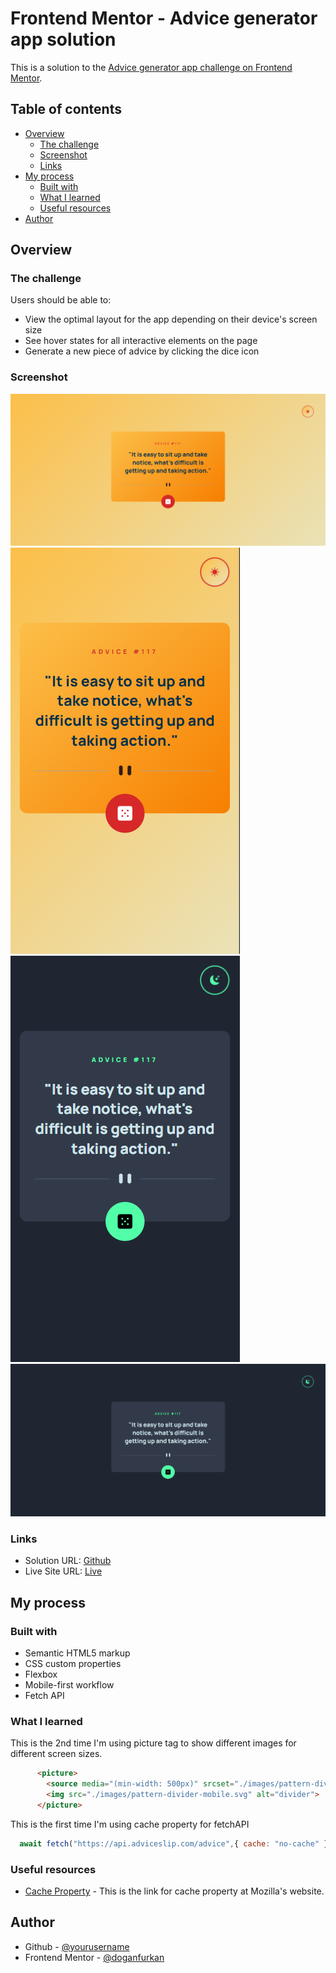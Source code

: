 # Frontend Mentor - Advice generator app solution

This is a solution to the [Advice generator app challenge on Frontend Mentor](https://www.frontendmentor.io/challenges/advice-generator-app-QdUG-13db).

## Table of contents

- [Overview](#overview)
  - [The challenge](#the-challenge)
  - [Screenshot](#screenshot)
  - [Links](#links)
- [My process](#my-process)
  - [Built with](#built-with)
  - [What I learned](#what-i-learned)
  - [Useful resources](#useful-resources)
- [Author](#author)

## Overview

### The challenge

Users should be able to:

- View the optimal layout for the app depending on their device's screen size
- See hover states for all interactive elements on the page
- Generate a new piece of advice by clicking the dice icon

### Screenshot

![Desktop](./images/ss-light.png)
![Mobile](./images/ss-light-mobile.png)
![Mobile](./images/ss-dark-mobile.png)
![Desktop](./images/ss-dark.png)


### Links

- Solution URL: [Github](https://github.com/doganfurkan/advice-generator-app-main)
- Live Site URL: [Live](https://doganfurkan.github.io/advice-generator-app-main)

## My process

### Built with

- Semantic HTML5 markup
- CSS custom properties
- Flexbox
- Mobile-first workflow
- Fetch API

### What I learned

This is the 2nd time I'm using picture tag to show different images for different screen sizes.

```html
      <picture>
        <source media="(min-width: 500px)" srcset="./images/pattern-divider-desktop.svg">
        <img src="./images/pattern-divider-mobile.svg" alt="divider">
      </picture>
```

This is the first time I'm using cache property for fetchAPI

```js
  await fetch("https://api.adviceslip.com/advice",{ cache: "no-cache" })
```


### Useful resources

- [Cache Property](https://developer.mozilla.org/en-US/docs/Web/API/Request/cache) - This is the link for cache property at Mozilla's website.

## Author

- Github - [@yourusername](https://www.github.com/doganfurkan)
- Frontend Mentor - [@doganfurkan](https://www.frontendmentor.io/profile/doganfurkan)